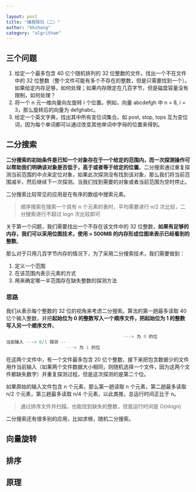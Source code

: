 ```yaml
---

layout: post
title: "编程珠玑（二）"
author: "kkzhang"
category: "algrithom"
---
```


## 三个问题

1. 给定一个最多包含 40 亿个随机排列的 32 位整数的文件，找出一个不在文件中的 32 位整数（整个文件可能有多个不存在的整数，但是只需要找到一个）。如果给定内存足够，如何处理；如果内存限定在几百字节，但是磁盘容量没有限制，如何处理？
2. 将一个 n 元一维向量向左旋转 i 个位置。例如，向量 abcdefgh 中 n = 8, i = 3，那么旋转后的向量为 defghabc。
3. 给定一个英文字典，找出其中所有变位词集合。如 post, stop, tops 互为变位词，因为每个单词都可以通过改变其他单词中字母的位置来得到。

## 二分搜索

**二分搜索的初始条件是已知一个对象存在于一个给定的范围内，而一次探测操作可以帮助我们明确该对象是否低于，高于或者等于给定的位置**。二分搜索通过重复探测当前范围的中点来定位对象，如果此次探测没有找到该对象，那么我们将当前范围减半，然后继续下一次探测。当我们找到需要的对象或者当前范围为空时停止。

二分搜索比较常见的应用是在有序的数组中搜索元素。

> 顺序搜索在搜索一个具有 n 个元素的表时，平均需要进行 n/2 次比较，二分搜索进行不超过 logn 次比较即可

关于第一个问题，我们需要找出一个不存在该文件中的 32 位整数，**如果有足够的内存，我们可以采用位图技术，使用  > 500MB 的内存形成位图来表示已经看到的整数**。

那么对于只用几百字节内存的情况下，为了采用二分搜索技术，我们需要做到：

1. 定义一个范围
2. 在该范围内表示元素的方式
3. 用来确定哪一半范围存在缺失整数的探测方法

### 思路

我们从表示每个整数的 32 位的视角来考虑二分搜索。算法的第一趟最多读取 40 亿个输入整数，并把**起始位为 0 的整数写入一个顺序文件，把起始位为 1 的整数写入另一个顺序文件**。

```java
											 ---> 为 0 的位
当前输入 ---> 0/1 探测 --
                       ---> 为 1 的位
```

在这两个文件中，有一个文件最多包含 20 亿个整数，接下来把包含数据少的文件用作当前输入（如果两个文件数据大小相同，则随机选择一个文件，因为这两个文件都缺失数字）并重复探测过程，但是这次探测的是第二个位。

如果原始的输入文件包含 n 个元素，那么第一趟读取 n 个元素，第二趟最多读取 n/2 个元素，第三趟最多读取 n/4 个元素，以此类推，总运行时间正比于 n。

> 通过排序文件并扫描，也能找到缺失的整数，但是运行时间是 O(nlogn)

二分搜索还有很多别的应用，比如求根，随机二分搜索。

## 向量旋转



## 排序

## 原理

